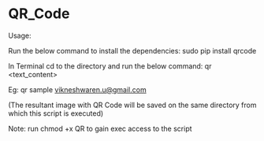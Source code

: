 QR_Code
=======
Usage: 

Run the below command to install the dependencies:
sudo pip install qrcode

In Terminal cd to the directory and run the below command: 
qr <filename> <text_content> 

Eg: qr sample vikneshwaren.u@gmail.com

(The resultant image with QR Code will be saved on the same directory from which this script is executed)

Note: run chmod +x QR to gain exec access to the script
